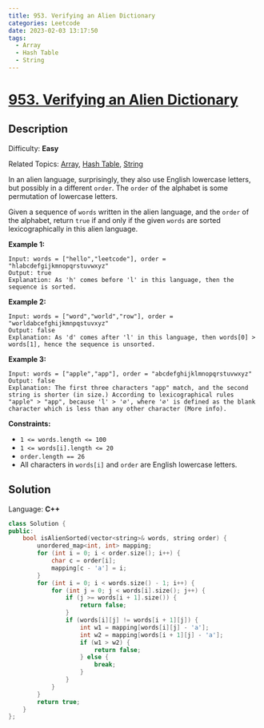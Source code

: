 ```yaml
---
title: 953. Verifying an Alien Dictionary
categories: Leetcode
date: 2023-02-03 13:17:50
tags:
  - Array
  - Hash Table
  - String
---
```


# [953\. Verifying an Alien Dictionary](https://leetcode.com/problems/verifying-an-alien-dictionary/)

## Description

Difficulty: **Easy**

Related Topics: [Array](https://leetcode.com/tag/array/), [Hash Table](https://leetcode.com/tag/hash-table/), [String](https://leetcode.com/tag/string/)

In an alien language, surprisingly, they also use English lowercase letters, but possibly in a different `order`. The `order` of the alphabet is some permutation of lowercase letters.

Given a sequence of `words` written in the alien language, and the `order` of the alphabet, return `true` if and only if the given `words` are sorted lexicographically in this alien language.

**Example 1:**

```text
Input: words = ["hello","leetcode"], order = "hlabcdefgijkmnopqrstuvwxyz"
Output: true
Explanation: As 'h' comes before 'l' in this language, then the sequence is sorted.
```

**Example 2:**

```text
Input: words = ["word","world","row"], order = "worldabcefghijkmnpqstuvxyz"
Output: false
Explanation: As 'd' comes after 'l' in this language, then words[0] > words[1], hence the sequence is unsorted.
```

**Example 3:**

```text
Input: words = ["apple","app"], order = "abcdefghijklmnopqrstuvwxyz"
Output: false
Explanation: The first three characters "app" match, and the second string is shorter (in size.) According to lexicographical rules "apple" > "app", because 'l' > '∅', where '∅' is defined as the blank character which is less than any other character (More info).
```

**Constraints:**

* `1 <= words.length <= 100`
* `1 <= words[i].length <= 20`
* `order.length == 26`
* All characters in `words[i]` and `order` are English lowercase letters.

## Solution

Language: **C++**

```C++
class Solution {
public:
    bool isAlienSorted(vector<string>& words, string order) {
        unordered_map<int, int> mapping;
        for (int i = 0; i < order.size(); i++) {
            char c = order[i];
            mapping[c - 'a'] = i;
        }
        for (int i = 0; i < words.size() - 1; i++) {
            for (int j = 0; j < words[i].size(); j++) {
                if (j >= words[i + 1].size()) {
                    return false;
                }
                if (words[i][j] != words[i + 1][j]) {
                    int w1 = mapping[words[i][j] - 'a'];
                    int w2 = mapping[words[i + 1][j] - 'a'];
                    if (w1 > w2) {
                        return false;
                    } else {
                        break;
                    }
                }
            }
        }
        return true;
    }
};
```
